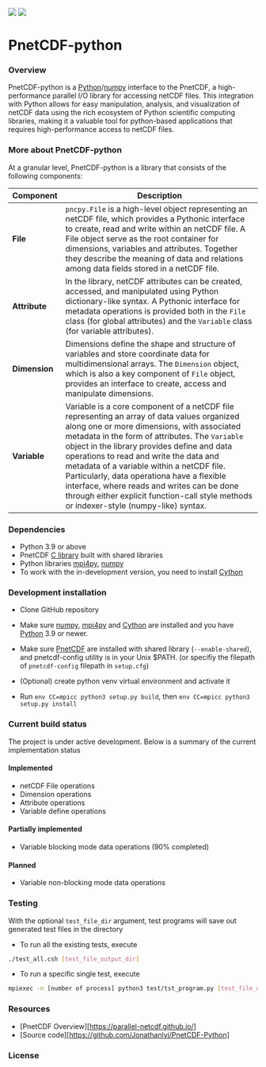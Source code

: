 ![](https://img.shields.io/badge/python-v3.9-blue) ![](https://img.shields.io/badge/tests%20passed-48-brightgreen)

# PnetCDF-python
### Overview
PnetCDF-python is a [Python](http://python.org)/[numpy](http://numpy.org) interface to the PnetCDF, a high-performance parallel I/O library for accessing netCDF files. This integration with Python allows for easy manipulation, analysis, and visualization of netCDF data using the rich ecosystem of Python scientific computing libraries, making it a valuable tool for python-based applications that requires high-performance access to netCDF files. 
### More about PnetCDF-python

At a granular level, PnetCDF-python is a library that consists of the following components:

| Component | Description |
| ---- | --- |
| **File** |`pncpy.File` is a high-level object representing an netCDF file, which provides a Pythonic interface to create, read and write within an netCDF file. A File object serve as the root container for dimensions, variables and attributes. Together they describe the meaning of data and relations among data fields stored in a netCDF file. |
| **Attribute** | In the library, netCDF attributes can be created, accessed, and manipulated using Python dictionary-like syntax. A Pythonic interface for metadata operations is provided both in the `File` class (for global attributes) and the `Variable` class (for variable attributes). |
| **Dimension** | Dimensions define the shape and structure of variables and store coordinate data for multidimensional arrays. The `Dimension` object, which is also a key component of `File` object, provides an interface to create, access and manipulate dimensions. |
| **Variable** | Variable is a core component of a netCDF file representing an array of data values organized along one or more dimensions, with associated metadata in the form of attributes. The `Variable` object in the library provides define and data operations to read and write the data and metadata of a variable within a netCDF file. Particularly, data operationa have a flexible interface, where reads and writes can be done through either explicit function-call style methods or indexer-style (numpy-like) syntax. |

### Dependencies
* Python 3.9 or above
* PnetCDF [C library](https://github.com/Parallel-netCDF/PnetCDF) built with shared libraries
* Python libraries [mpi4py](https://mpi4py.readthedocs.io/en/stable/install.html), [numpy](http://www.numpy.org/)
* To work with the in-development version, you need to install [Cython](http://cython.org/)

### Development installation
* Clone GitHub repository 

* Make sure [numpy](http://www.numpy.org/), [mpi4py](https://mpi4py.readthedocs.io/en/stable/install.html) and [Cython](http://cython.org/) are installed and you have [Python](https://www.python.org) 3.9 or newer.

* Make sure [PnetCDF](https://github.com/Parallel-netCDF/PnetCDF) are installed with shared library (`--enable-shared`), 
  and pnetcdf-config utility is in your Unix $PATH. (or specifiy the filepath of `pnetcdf-config` filepath in `setup.cfg`)

* (Optional) create python venv virtual environment and activate it

* Run `env CC=mpicc python3 setup.py build`, then `env CC=mpicc python3 setup.py install`

### Current build status
The project is under active development. Below is a summary of the current implementation status

#### Implemented
* netCDF File operations
* Dimension operations
* Attribute operations
* Variable define operations

#### Partially implemented
* Variable blocking mode data operations (90% completed)
    

#### Planned
* Variable non-blocking mode data operations


### Testing
With the optional `test_file_dir` argument, test programs will save out generated test files in the directory
* To run all the existing tests, execute 

```sh
./test_all.csh [test_file_output_dir]
```

* To run a specific single test, execute 

```sh
mpiexec -n [number of process] python3 test/tst_program.py [test_file_output_dir]
```

### Resources
* [PnetCDF Overview][https://parallel-netcdf.github.io/]
* [Source code][https://github.com/Jonathanlyj/PnetCDF-Python]

### License